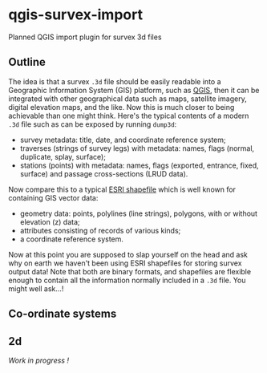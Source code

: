 # qgis-survex-import
Planned QGIS import plugin for survex 3d files

## Outline

The idea is that a survex `.3d` file should be easily readable into a
Geographic Information System (GIS) platform, such as
[QGIS](http://www.qgis.org/ "QGIS website"), then it can be integrated
with other geographical data such as maps, satellite imagery, digital
elevation maps, and the like.  Now this is much closer to being
achievable than one might think.  Here's the typical contents of a
modern `.3d` file such as can be exposed by running `dump3d`:

* survey metadata: title, date, and coordinate reference system;
* traverses (strings of survey legs) with metadata: names,
  flags (normal, duplicate, splay, surface);
* stations (points) with metadata: names, flags (exported, entrance,
  fixed, surface) and passage cross-sections (LRUD data).

Now compare this to a typical
[ESRI shapefile](https://en.wikipedia.org/wiki/Shapefile "wikipedia")
which is well known for containing GIS vector data:

* geometry data: points, polylines (line strings), polygons, with or
  without elevation (z) data;
* attributes consisting of records of various kinds;
* a coordinate reference system.

Now at this point you are supposed to slap yourself on the head and
ask why on earth we haven't been using ESRI shapefiles for storing
survex output data!  Note that both are binary formats, and shapefiles
are flexible enough to contain all the information normally included
in a `.3d` file.  You might well ask...!

## Co-ordinate systems



## 2d 

_Work in progress !_

